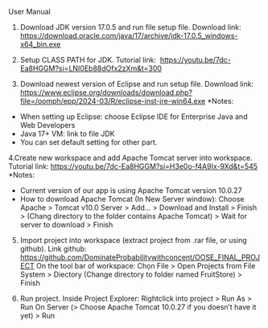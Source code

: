 User Manual
1. Download JDK version 17.0.5 and run file setup file. Download link: https://download.oracle.com/java/17/archive/jdk-17.0.5_windows-x64_bin.exe

2. Setup CLASS PATH for JDK. Tutorial link: 
https://youtu.be/7dc-Ea8HGGM?si=LNI0Eb88dOfx2zXm&t=300

3. Download newest version of Eclipse and run setup file. Download link: https://www.eclipse.org/downloads/download.php?file=/oomph/epp/2024-03/R/eclipse-inst-jre-win64.exe
*Notes:
- When setting up Eclipse:  choose Eclipse IDE for Enterprise Java and Web Developers
-  Java 17+ VM: link to file JDK
- You can set default setting for other part.

4.Create new workspace and add Apache Tomcat server into workspace. Tutorial link:
 https://youtu.be/7dc-Ea8HGGM?si=H3e0o-f4A9Ix-9Xd&t=545
*Notes:
- Current version of our app is using Apache Tomcat version 10.0.27
- How to download Apache Tomcat (In New Server window): Choose Apache > Tomcat v10.0 Server > Add... > Download and Install > Finish > (Chang directory to the folder contains Apache Tomcat) > Wait for server to download > Finish

5. Import project into workspace (extract project from .rar file, or using github). Link github:
https://github.com/DominateProbabilitywithconcent/OOSE_FINAL_PROJECT
On the tool bar of workspace: Chọn File > Open Projects from File System > Diectory (Change directory to folder named FruitStore) > Finish

7. Run project.
Inside Project Explorer: Rightclick into project > Run As > Run On Server (> Choose Apache Tomcat 10.0.27 if you doesn’t have it yet) > Run

